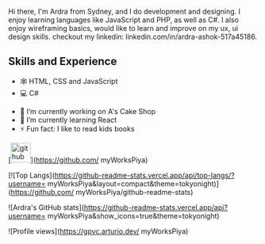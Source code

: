 

 Hi there, I'm Ardra from Sydney, and I do development and designing. I enjoy learning languages like JavaScript and PHP, as well as C#. I also enjoy wireframing basics, would like to learn and improve on my ux, ui design skills.  checkout my linkedin: linkedin.com/in/ardra-ashok-517a45186. 

## Skills and Experience
* 🕸 HTML, CSS and JavaScript
* 💻 C#

- 🔭 I’m currently working on A's Cake Shop 
- 🌱 I’m currently learning React 
- ⚡ Fun fact: I like to read kids books 
      


[<img src='https://cdn.jsdelivr.net/npm/simple-icons@3.0.1/icons/github.svg' alt='github' height='40'>](https://github.com/
myWorksPiya)  


[![Top Langs](https://github-readme-stats.vercel.app/api/top-langs/?username=
myWorksPiya&layout=compact&theme=tokyonight)](https://github.com/
myWorksPiya/github-readme-stats)

![Ardra's GitHub stats](https://github-readme-stats.vercel.app/api?username=
myWorksPiya&show_icons=true&theme=tokyonight)

![Profile views](https://gpvc.arturio.dev/
myWorksPiya)  
